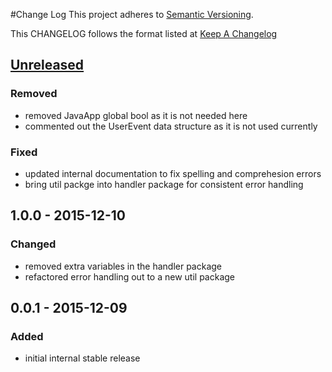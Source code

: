 #Change Log
This project adheres to [Semantic Versioning](http://semver.org/).

This CHANGELOG follows the format listed at [Keep A Changelog](http://keepachangelog.com/)

## [Unreleased][unreleased]

### Removed
- removed JavaApp global bool as it is not needed here
- commented out the UserEvent data structure as it is not used currently

### Fixed
- updated internal documentation to fix spelling and comprehesion errors
- bring util packge into handler package for consistent error handling

## 1.0.0 - 2015-12-10

### Changed
- removed extra variables in the handler package
- refactored error handling out to a new util package

## 0.0.1 - 2015-12-09

### Added
- initial internal stable release

[unreleased]: https://github.com/yieldbot/ybsensuplugin/compare/1.0.0....HEAD
